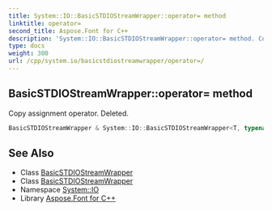 ```yaml
---
title: System::IO::BasicSTDIOStreamWrapper::operator= method
linktitle: operator=
second_title: Aspose.Font for C++
description: 'System::IO::BasicSTDIOStreamWrapper::operator= method. Copy assignment operator. Deleted in C++.'
type: docs
weight: 300
url: /cpp/system.io/basicstdiostreamwrapper/operator=/
---
```

## BasicSTDIOStreamWrapper::operator= method


Copy assignment operator. Deleted.

```cpp
BasicSTDIOStreamWrapper & System::IO::BasicSTDIOStreamWrapper<T, typename>::operator=(const BasicSTDIOStreamWrapper &)=delete
```

## See Also

* Class [BasicSTDIOStreamWrapper](../)
* Class [BasicSTDIOStreamWrapper](../)
* Namespace [System::IO](../../)
* Library [Aspose.Font for C++](../../../)
